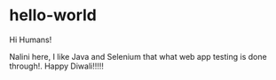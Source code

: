 # hello-world
Hi Humans!

Nalini here, I like Java and Selenium that what web app testing is done through!.
Happy Diwali!!!!!
